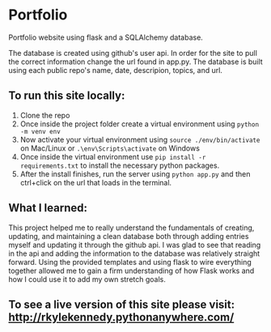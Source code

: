 # Portfolio
Portfolio website using flask and a SQLAlchemy database.

The database is created using github's user api. In order for the site to pull the correct information change the url found in app.py. The database is built using each public repo's name, date, descripion, topics, and url.

## To run this site locally:
1. Clone the repo
2. Once inside the project folder create a virtual environment using `python -m venv env`
3. Now activate your virtual environment using `source ./env/bin/activate` on Mac/Linux or `.\env\Scripts\activate` on Windows
4. Once inside the virtual environment use `pip install -r requirements.txt` to install the necessary python packages.
5. After the install finishes, run the server using `python app.py` and then ctrl+click on the url that loads in the terminal.


## What I learned:
This project helped me to really understand the fundamentals of creating, updating, and maintaining a clean database both through adding entries myself and updating it through the github api. I was glad to see that reading in the api and adding the information to the database was relatively straight forward.
Using the provided templates and using flask to wire everything together allowed me to gain a firm understanding of how Flask works and how I could use it to add my own stretch goals.


## To see a live version of this site please visit: http://rkylekennedy.pythonanywhere.com/

